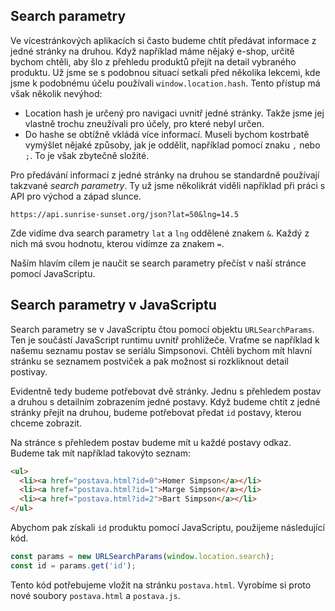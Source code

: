 ## Search parametry

Ve vícestránkových aplikacích si často budeme chtít předávat informace z jedné stránky na druhou. Když například máme nějaký e-shop, určitě bychom chtěli, aby šlo z přehledu produktů přejít na detail vybraného produktu. Už jsme se s podobnou situací setkali před několika lekcemi, kde jsme k podobnému účelu používali `window.location.hash`. Tento přístup má však několik nevýhod:

- Location hash je určený pro navigaci uvnitř jedné stránky. Takže jsme jej vlastně trochu zneužívali pro účely, pro které nebyl určen.
- Do hashe se obtížně vkládá více informací. Museli bychom kostrbatě vymýšlet nějaké způsoby, jak je oddělit, například pomocí znaku `,` nebo `;`. To je však zbytečně složité.

Pro předávání informací z jedné stránky na druhou se standardně používají takzvané _search parametry_. Ty už jsme několikrát viděli například při práci s API pro východ a západ slunce.

```
https://api.sunrise-sunset.org/json?lat=50&lng=14.5
```

Zde vidíme dva search parametry `lat` a `lng` oddělené znakem `&`. Každý z nich má svou hodnotu, kterou vidímze za znakem `=`.

Naším hlavím cílem je naučit se search parametry přečíst v naší stránce pomocí JavaScriptu.

## Search parametry v JavaScriptu

Search parametry se v JavaScriptu čtou pomocí objektu `URLSearchParams`. Ten je součástí JavaScript runtimu uvnitř prohlížeče. Vraťme se například k našemu seznamu postav se seriálu Simpsonovi. Chtěli bychom mít hlavní stránku se seznamem postviček a pak možnost si rozkliknout detail postivay.

Evidentně tedy budeme potřebovat dvě stránky. Jednu s přehledem postav a druhou s detailním zobrazením jedné postavy. Když budeme chtít z jedné stránky přejít na druhou, budeme potřebovat předat `id` postavy, kterou chceme zobrazit.

Na stránce s přehledem postav budeme mít u každé postavy odkaz. Budeme tak mít například takovýto seznam:

```html
<ul>
  <li><a href="postava.html?id=0">Homer Simpson</a></li>
  <li><a href="postava.html?id=1">Marge Simpson</a></li>
  <li><a href="postava.html?id=2">Bart Simpson</a></li>
</ul>
```

Abychom pak získali `id` produktu pomocí JavaScriptu, použijeme následující kód.

```js
const params = new URLSearchParams(window.location.search);
const id = params.get('id');
```

Tento kód potřebujeme vložit na stránku `postava.html`. Vyrobíme si proto nové soubory `postava.html` a `postava.js`.
